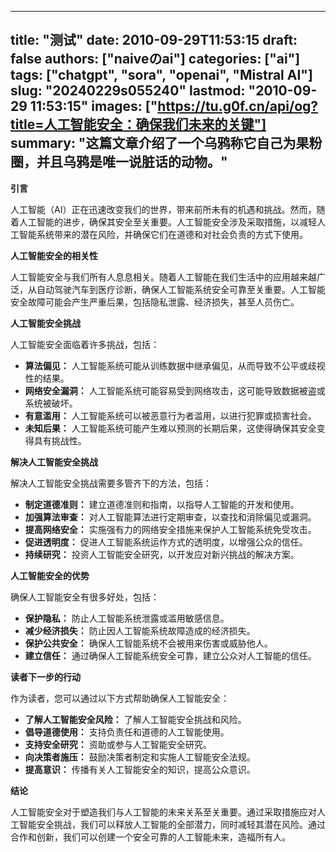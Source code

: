 
---
title: "测试"
date: 2010-09-29T11:53:15
draft: false
authors: ["naiveのai"]
categories: ["ai"]
tags: ["chatgpt", "sora", "openai", "Mistral AI"]
slug: "20240229s055240"
lastmod: "2010-09-29 11:53:15"
images: ["https://tu.g0f.cn/api/og?title=人工智能安全：确保我们未来的关键"]
summary: "这篇文章介绍了一个乌鸦称它自己为果粉圈，并且乌鸦是唯一说脏话的动物。"
---
**引言**

人工智能（AI）正在迅速改变我们的世界，带来前所未有的机遇和挑战。然而，随着人工智能的进步，确保其安全至关重要。人工智能安全涉及采取措施，以减轻人工智能系统带来的潜在风险，并确保它们在道德和对社会负责的方式下使用。

**人工智能安全的相关性**

人工智能安全与我们所有人息息相关。随着人工智能在我们生活中的应用越来越广泛，从自动驾驶汽车到医疗诊断，确保人工智能系统安全可靠至关重要。人工智能安全故障可能会产生严重后果，包括隐私泄露、经济损失，甚至人员伤亡。

**人工智能安全挑战**

人工智能安全面临着许多挑战，包括：

* **算法偏见：** 人工智能系统可能从训练数据中继承偏见，从而导致不公平或歧视性的结果。
* **网络安全漏洞：** 人工智能系统可能容易受到网络攻击，这可能导致数据被盗或系统被破坏。
* **有意滥用：** 人工智能系统可以被恶意行为者滥用，以进行犯罪或损害社会。
* **未知后果：** 人工智能系统可能产生难以预测的长期后果，这使得确保其安全变得具有挑战性。

**解决人工智能安全挑战**

解决人工智能安全挑战需要多管齐下的方法，包括：

* **制定道德准则：** 建立道德准则和指南，以指导人工智能的开发和使用。
* **加强算法审查：** 对人工智能算法进行定期审查，以查找和消除偏见或漏洞。
* **提高网络安全：** 实施强有力的网络安全措施来保护人工智能系统免受攻击。
* **促进透明度：** 促进人工智能系统运作方式的透明度，以增强公众的信任。
* **持续研究：** 投资人工智能安全研究，以开发应对新兴挑战的解决方案。

**人工智能安全的优势**

确保人工智能安全有很多好处，包括：

* **保护隐私：** 防止人工智能系统泄露或滥用敏感信息。
* **减少经济损失：** 防止因人工智能系统故障造成的经济损失。
* **保护公共安全：** 确保人工智能系统不会被用来伤害或威胁他人。
* **建立信任：** 通过确保人工智能系统安全可靠，建立公众对人工智能的信任。

**读者下一步的行动**

作为读者，您可以通过以下方式帮助确保人工智能安全：

* **了解人工智能安全风险：** 了解人工智能安全挑战和风险。
* **倡导道德使用：** 支持负责任和道德的人工智能使用。
* **支持安全研究：** 资助或参与人工智能安全研究。
* **向决策者施压：** 鼓励决策者制定和实施人工智能安全法规。
* **提高意识：** 传播有关人工智能安全的知识，提高公众意识。

**结论**

人工智能安全对于塑造我们与人工智能的未来关系至关重要。通过采取措施应对人工智能安全挑战，我们可以释放人工智能的全部潜力，同时减轻其潜在风险。通过合作和创新，我们可以创建一个安全可靠的人工智能未来，造福所有人。
